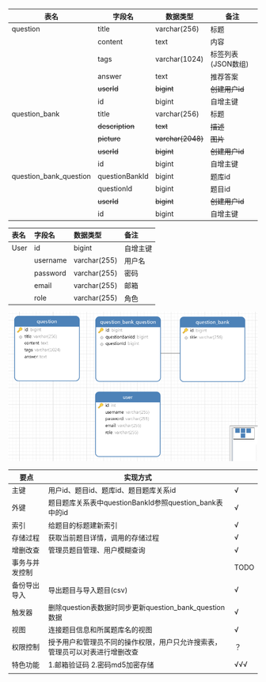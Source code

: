 | 表名                   | 字段名         | 数据类型      | 备注                |
| ---------------------- | -------------- | ------------- | ------------------- |
| question               | title          | varchar(256)  | 标题                |
|                        | content        | text          | 内容                |
|                        | tags           | varchar(1024) | 标签列表 (JSON数组) |
|                        | answer         | text          | 推荐答案            |
|                        | ~~userId~~     | ~~bigint~~    | ~~创建用户id~~      |
|                        | id             | bigint        | 自增主键            |
| question_bank          | title          | varchar(256)  | 标题                |
|                        |~~description~~ |~~text~~       |~~描述~~             |
|                        | ~~picture~~    |~~varchar(2048)~~|~~图片~~           |
|                        | ~~userId~~     | ~~bigint~~    | ~~创建用户id~~      |
|                        | id             | bigint        | 自增主键            |
| question_bank_question | questionBankId | bigint        | 题库id              |
|                        | questionId     | bigint        | 题目id              |
|                        | ~~userId~~     | ~~bigint~~    | ~~创建用户id~~      |
|                        | id             | bigint        | 自增主键            |


| 表名 | 字段名   | 数据类型     | 备注     |
| :--- | :------- | :----------- | :------- |
| User | id       | bigint       | 自增主键 |
|      | username | varchar(255) | 用户名   |
|      | password | varchar(255) | 密码     |
|      | email    | varchar(255) | 邮箱     |
|      | role     | varchar(255) | 角色     |

![](./images/sql1221.png)


| 要点           | 实现方式                                          |           |
| -------------- | ------------------------------------------------ | --------- |
| 主键           | 用户id、题目id、题库id、题目题库关系id             | √         |
| 外键           | 题目题库关系表中questionBankId参照question_bank表中的id| √     |
| 索引           | 给题目的标题建新索引                              | √         |
| 存储过程       | 获取当前题目详情，调用的存储过程                   | √         |
| 增删改查       | 管理员题目管理、用户模糊查询                       | √         |
| 事务与并发控制 |                                                   | TODO      |
| 备份导出导入   | 导出题目与导入题目(csv)                            | √        |
| 触发器         | 删除question表数据时同步更新question_bank_question数据| √    |
| 视图           | 连接题目信息和所属题库名的视图                     | √       |
| 权限控制| 授予用户和管理员不同的操作权限，用户只允许搜索表，管理员可以对表进行增删改查 | ？ |
| 特色功能       | 1.邮箱验证码     2.密码md5加密存储               | √√√        |
|                |                                                  |            |
